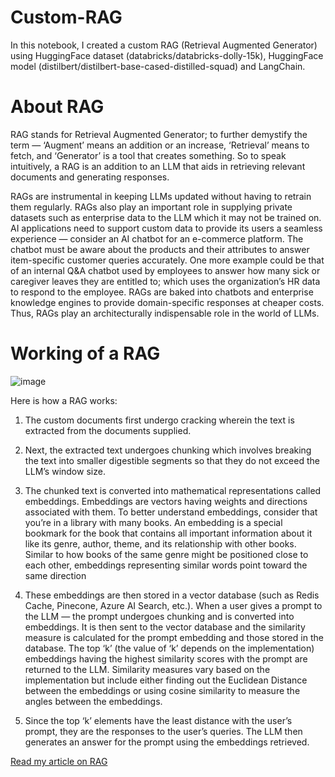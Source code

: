 # Custom-RAG
In this notebook, I created a custom RAG (Retrieval Augmented Generator) using HuggingFace dataset (databricks/databricks-dolly-15k), HuggingFace model (distilbert/distilbert-base-cased-distilled-squad) and LangChain.

# About RAG
RAG stands for Retrieval Augmented Generator; to further demystify the term — ‘Augment’ means an addition or an increase, ‘Retrieval’ means to fetch, and ‘Generator’ is a tool that creates something. So to speak intuitively, a RAG is an addition to an LLM that aids in retrieving relevant documents and generating responses.

RAGs are instrumental in keeping LLMs updated without having to retrain them regularly. RAGs also play an important role in supplying private datasets such as enterprise data to the LLM which it may not be trained on. AI applications need to support custom data to provide its users a seamless experience — consider an AI chatbot for an e-commerce platform. The chatbot must be aware about the products and their attributes to answer item-specific customer queries accurately. One more example could be that of an internal Q&A chatbot used by employees to answer how many sick or caregiver leaves they are entitled to; which uses the organization’s HR data to respond to the employee. RAGs are baked into chatbots and enterprise knowledge engines to provide domain-specific responses at cheaper costs. Thus, RAGs play an architecturally indispensable role in the world of LLMs.

# Working of a RAG
![image](https://github.com/user-attachments/assets/69062948-fc31-44c1-9893-0c3a37b1b5ac)

Here is how a RAG works:

1. The custom documents first undergo cracking wherein the text is extracted from the documents supplied.
   
2. Next, the extracted text undergoes chunking which involves breaking the text into smaller digestible segments so that they do not exceed the LLM’s window size.
   
3. The chunked text is converted into mathematical representations called embeddings. Embeddings are vectors having weights and directions associated with them. To better understand embeddings, consider that you’re in a library with many books. An embedding is a special bookmark for the book that contains all important information about it like its genre, author, theme, and its relationship with other books. Similar to how books of the same genre might be positioned close to each other, embeddings representing similar words point toward the same direction
   
4. These embeddings are then stored in a vector database (such as Redis Cache, Pinecone, Azure AI Search, etc.). When a user gives a prompt to the LLM — the prompt undergoes chunking and is converted into embeddings. It is then sent to the vector database and the similarity measure is calculated for the prompt embedding and those stored in the database. The top ‘k’ (the value of ‘k’ depends on the implementation) embeddings having the highest similarity scores with the prompt are returned to the LLM. Similarity measures vary based on the implementation but include either finding out the Euclidean Distance between the embeddings or using cosine similarity to measure the angles between the embeddings.
   
5. Since the top ‘k’ elements have the least distance with the user’s prompt, they are the responses to the user’s queries. The LLM then generates an answer for the prompt using the embeddings retrieved.

[Read my article on RAG](https://medium.com/@sonakshi.arora02/unlocking-the-power-of-rags-a-deep-dive-into-retrieval-augmented-generation-cce8aa30eaa7)

